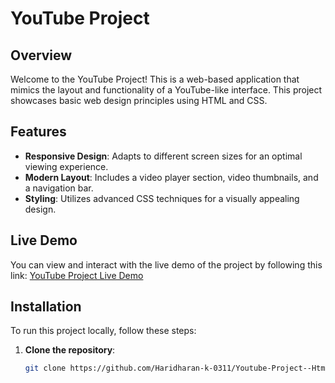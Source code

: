 # YouTube Project

## Overview

Welcome to the YouTube Project! This is a web-based application that mimics the layout and functionality of a YouTube-like interface. This project showcases basic web design principles using HTML and CSS.

## Features

- **Responsive Design**: Adapts to different screen sizes for an optimal viewing experience.
- **Modern Layout**: Includes a video player section, video thumbnails, and a navigation bar.
- **Styling**: Utilizes advanced CSS techniques for a visually appealing design.

## Live Demo

You can view and interact with the live demo of the project by following this link: [YouTube Project Live Demo](https://haridharan-k-0311.github.io/Youtube-Project--Html-Css-/)

## Installation

To run this project locally, follow these steps:

1. **Clone the repository**:
   ```bash
   git clone https://github.com/Haridharan-k-0311/Youtube-Project--Html-Css-.git
